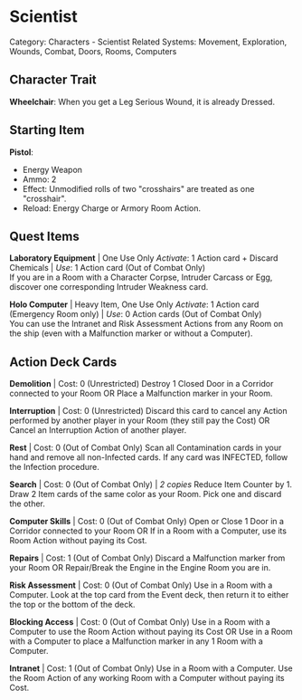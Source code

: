 # Scientist

Category: Characters - Scientist
Related Systems: Movement, Exploration, Wounds, Combat, Doors, Rooms, Computers

## Character Trait

**Wheelchair**: When you get a Leg Serious Wound, it is already Dressed.

## Starting Item

**Pistol**:

- Energy Weapon
- Ammo: 2
- Effect: Unmodified rolls of two "crosshairs" are treated as one "crosshair".
- Reload: Energy Charge or Armory Room Action.

## Quest Items

**Laboratory Equipment** | One Use Only
_Activate_: 1 Action card + Discard Chemicals | _Use_: 1 Action card (Out of Combat Only)  
If you are in a Room with a Character Corpse, Intruder Carcass or Egg, discover one corresponding Intruder Weakness card.

**Holo Computer** | Heavy Item, One Use Only
_Activate_: 1 Action card (Emergency Room only) | _Use_: 0 Action cards (Out of Combat Only)  
You can use the Intranet and Risk Assessment Actions from any Room on the ship (even with a Malfunction marker or without a Computer).

## Action Deck Cards

**Demolition** | Cost: 0 (Unrestricted)
Destroy 1 Closed Door in a Corridor connected to your Room OR Place a Malfunction marker in your Room.

**Interruption** | Cost: 0 (Unrestricted)
Discard this card to cancel any Action performed by another player in your Room (they still pay the Cost) OR Cancel an Interruption Action of another player.

**Rest** | Cost: 0 (Out of Combat Only)
Scan all Contamination cards in your hand and remove all non-Infected cards. If any card was INFECTED, follow the Infection procedure.

**Search** | Cost: 0 (Out of Combat Only) | _2 copies_
Reduce Item Counter by 1. Draw 2 Item cards of the same color as your Room. Pick one and discard the other.

**Computer Skills** | Cost: 0 (Out of Combat Only)
Open or Close 1 Door in a Corridor connected to your Room OR If in a Room with a Computer, use its Room Action without paying its Cost.

**Repairs** | Cost: 1 (Out of Combat Only)
Discard a Malfunction marker from your Room OR Repair/Break the Engine in the Engine Room you are in.

**Risk Assessment** | Cost: 0 (Out of Combat Only)
Use in a Room with a Computer. Look at the top card from the Event deck, then return it to either the top or the bottom of the deck.

**Blocking Access** | Cost: 0 (Out of Combat Only)
Use in a Room with a Computer to use the Room Action without paying its Cost OR Use in a Room with a Computer to place a Malfunction marker in any 1 Room with a Computer.

**Intranet** | Cost: 1 (Out of Combat Only)
Use in a Room with a Computer. Use the Room Action of any working Room with a Computer without paying its Cost.
